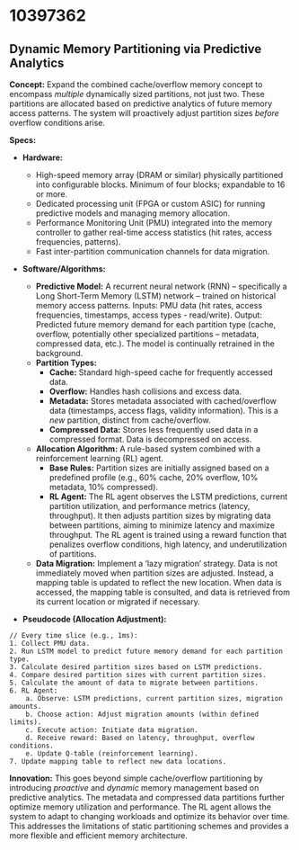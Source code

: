 # 10397362

## Dynamic Memory Partitioning via Predictive Analytics

**Concept:** Expand the combined cache/overflow memory concept to encompass *multiple* dynamically sized partitions, not just two. These partitions are allocated based on predictive analytics of future memory access patterns. The system will proactively adjust partition sizes *before* overflow conditions arise.

**Specs:**

*   **Hardware:**
    *   High-speed memory array (DRAM or similar) physically partitioned into configurable blocks. Minimum of four blocks; expandable to 16 or more.
    *   Dedicated processing unit (FPGA or custom ASIC) for running predictive models and managing memory allocation.
    *   Performance Monitoring Unit (PMU) integrated into the memory controller to gather real-time access statistics (hit rates, access frequencies, patterns).
    *   Fast inter-partition communication channels for data migration.

*   **Software/Algorithms:**
    *   **Predictive Model:** A recurrent neural network (RNN) – specifically a Long Short-Term Memory (LSTM) network – trained on historical memory access patterns. Inputs: PMU data (hit rates, access frequencies, timestamps, access types - read/write). Output: Predicted future memory demand for each partition type (cache, overflow, potentially other specialized partitions – metadata, compressed data, etc.). The model is continually retrained in the background.
    *   **Partition Types:**
        *   **Cache:** Standard high-speed cache for frequently accessed data.
        *   **Overflow:** Handles hash collisions and excess data.
        *   **Metadata:** Stores metadata associated with cached/overflow data (timestamps, access flags, validity information). This is a *new* partition, distinct from cache/overflow.
        *   **Compressed Data:**  Stores less frequently used data in a compressed format. Data is decompressed on access.
    *   **Allocation Algorithm:** A rule-based system combined with a reinforcement learning (RL) agent.
        *   **Base Rules:**  Partition sizes are initially assigned based on a predefined profile (e.g., 60% cache, 20% overflow, 10% metadata, 10% compressed).
        *   **RL Agent:** The RL agent observes the LSTM predictions, current partition utilization, and performance metrics (latency, throughput).  It then adjusts partition sizes by migrating data between partitions, aiming to minimize latency and maximize throughput. The RL agent is trained using a reward function that penalizes overflow conditions, high latency, and underutilization of partitions.
    *   **Data Migration:** Implement a ‘lazy migration’ strategy. Data is not immediately moved when partition sizes are adjusted. Instead, a mapping table is updated to reflect the new location. When data is accessed, the mapping table is consulted, and data is retrieved from its current location or migrated if necessary.

*   **Pseudocode (Allocation Adjustment):**

```
// Every time slice (e.g., 1ms):
1. Collect PMU data.
2. Run LSTM model to predict future memory demand for each partition type.
3. Calculate desired partition sizes based on LSTM predictions.
4. Compare desired partition sizes with current partition sizes.
5. Calculate the amount of data to migrate between partitions.
6. RL Agent:
    a. Observe: LSTM predictions, current partition sizes, migration amounts.
    b. Choose action: Adjust migration amounts (within defined limits).
    c. Execute action: Initiate data migration.
    d. Receive reward: Based on latency, throughput, overflow conditions.
    e. Update Q-table (reinforcement learning).
7. Update mapping table to reflect new data locations.
```

**Innovation:** This goes beyond simple cache/overflow partitioning by introducing *proactive* and *dynamic* memory management based on predictive analytics. The metadata and compressed data partitions further optimize memory utilization and performance. The RL agent allows the system to adapt to changing workloads and optimize its behavior over time. This addresses the limitations of static partitioning schemes and provides a more flexible and efficient memory architecture.